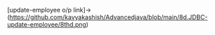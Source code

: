 [update-employee o/p link]->(https://github.com/kavyakashish/Advancedjava/blob/main/8d.JDBC-update-employee/8thd.png)
